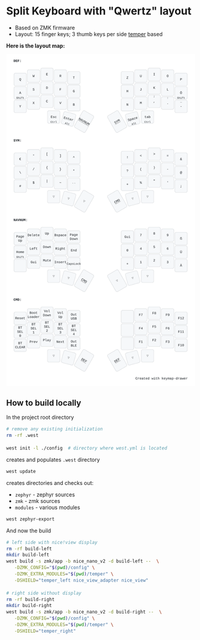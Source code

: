 # Split Keyboard with "Qwertz" layout

- Based on ZMK firmware
- Layout: 15 finger keys; 3 thumb keys per side
  [temper](https://github.com/raeedcho/temper) based


**Here is the layout map:**

![Temper Qwertz Map](layout-visualization/generated_temper_qwertz.svg)


## How to build locally


In the project root directory

```bash
# remove any existing initialization
rm -rf .west

west init -l ./config  # directory where west.yml is located
```
 creates and populates `.west` directory


```bash
west update
```

creates directories and checks out:

- `zephyr` - zephyr sources
- `zmk` - zmk sources
- `modules` - various modules

```bash
west zephyr-export
```

And now the build

```bash
# left side with nice!view display
rm -rf build-left
mkdir build-left
west build -s zmk/app -b nice_nano_v2 -d build-left --  \
   -DZMK_CONFIG="$(pwd)/config" \
   -DZMK_EXTRA_MODULES="$(pwd)/temper" \
   -DSHIELD="temper_left nice_view_adapter nice_view"

# right side without display
rm -rf build-right
mkdir build-right
west build -s zmk/app -b nice_nano_v2 -d build-right --  \
   -DZMK_CONFIG="$(pwd)/config" \
   -DZMK_EXTRA_MODULES="$(pwd)/temper" \
   -DSHIELD="temper_right"
```
